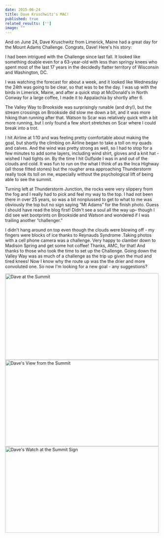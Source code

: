 ```yaml
---
date: 2015-06-24
title: Dave Kruschwitz's MAC!
published: true
related_results: ['']
image: ""
---
```


<p>And on June 24, Dave Kruschwitz from Limerick, Maine had a great day for the Mount Adams Challenge. Congrats, Dave! Here's his story:</p>
<p>I had been intrigued with the Challenge since last fall.  It looked like something doable even for a 63-year-old with less than springy knees who spent most of the last 17 years in the decidedly flatter territory of Wisconsin and Washington, DC.</p>
<p>I was watching the forecast for about a week, and it looked like Wednesday the 24th was going to be clear, so that was to be the day.  I was up with the birds in Limerick, Maine, and after a quick stop at McDonald's in North Conway for a large coffee, I made it to Appalachia by shortly after 6.</p>
<p>The Valley Way to Brookside was surprisingly runable (and dry!), but the stream crossings on Brookside did slow me down a bit, and it was more hiking than running after that.  Watson to Scar was relatively quick with a bit more running, but I only found a few short stretches on Scar where I could break into a trot.</p>
<p>I hit Airline at 1:10 and was feeling pretty comfortable about making the goal, but shortly the climbing on Airline began to take a toll on my quads and calves.  And the wind was pretty strong as well, so I had to stop for a few minutes to add some layers, including wind shirt, gloves and a knit hat - wished I had tights on.  By the time I hit Gulfside I was in and out of the clouds and cold.  It was fun to run on the what I think of as the Inca Highway (all those fitted stones) but the rougher area approaching Thunderstorm really took its toll on me, especially without the psychological lift of being able to see the summit.</p>
<p>Turning left at Thunderstorm Junction, the rocks were very slippery from the fog and I really had to pick and feel my way to the top.  I had not been there in over 25 years, so was a bit nonplussed to get to what to me was obviously the top but no sign saying “Mt Adams” for the finish photo.  Guess I should have read the blog first!   Didn't see a soul all the way up– though I did see wet bootprints on Brookside and Watson and wondered if I was trailing another “challenger.”</p>
<p>I didn't hang around on top even though the clouds were blowing off - my fingers were blocks of ice thanks to Reynauds Syndrome .Taking photos with a cell phone camera was a challenge.  Very happy to clamber down to Madison Spring and get some hot coffee!  Thanks, AMC, for that!  And thanks to those who took the time to set up the Challenge.  Going down the Valley Way was as much of a challenge as the trip up given the mud and tired knees! Now I know why the route up was the the drier and more convoluted one.   So now I'm looking for a new goal - any suggestions?</p>
<img src="/images/uploads/kruschwitz-summit.jpg" alt="Dave at the Summit" width="500" height="281" class="img-fluid">
<img src="/images/uploads/kruschwitz-view.jpg" alt="Dave's View from the Summit" width="500" height="281" class="img-fluid">
<img src="/images/uploads/kruschwitz-watch.jpg" alt="Dave's Watch at the Summit Sign" width="500" height="281" class="img-fluid">

